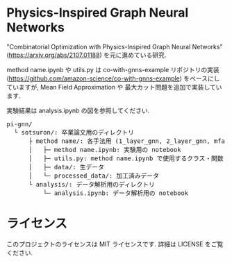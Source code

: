 # Physics-Inspired Graph Neural Networks

"Combinatorial Optimization with Physics-Inspired Graph Neural Networks" (https://arxiv.org/abs/2107.01188) を元に進めている研究.

method name.ipynb や utils.py は co-with-gnns-example リポジトリの実装 (https://github.com/amazon-science/co-with-gnns-example) をベースにしていますが,
Mean Field Approximation や 最大カット問題を追加で実装しています.

実験結果は analysis.ipynb の図を参照してください.

<pre>
pi-gnn/  
  └ sotsuron/: 卒業論文用のディレクトリ
      ├ method name/: 各手法用 (1_layer_gnn, 2_layer_gnn, mfa (Mean Field Approximation)) のディレクトリ
      │   ├─ method name.ipynb: 実験用の notebook
      │   ├─ utils.py: method name.ipynb で使用するクラス・関数
      │   ├─ data/: 生データ
      │   └─ processed_data/: 加工済みデータ
      └ analysis/: データ解析用のディレクトリ
          └─ analysis.ipynb: データ解析用の notebook
</pre>

# ライセンス

このプロジェクトのライセンスは MIT ライセンスです. 詳細は LICENSE をご覧ください.
